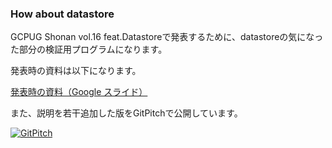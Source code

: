 ### How about datastore

GCPUG Shonan vol.16 feat.Datastoreで発表するために、datastoreの気になった部分の検証用プログラムになります。

発表時の資料は以下になります。

[発表時の資料（Google スライド）](https://docs.google.com/presentation/d/1OdWEc3dRJ8nJ-8WPEuPmgctJjfwAFa5ZrAYsBbTdA60/edit#slide=id.p4)

また、説明を若干追加した版をGitPitchで公開しています。

[![GitPitch](https://gitpitch.com/assets/badge.svg)](https://gitpitch.com/saizz/how-about-datastore/master?grs=github&t=white)
